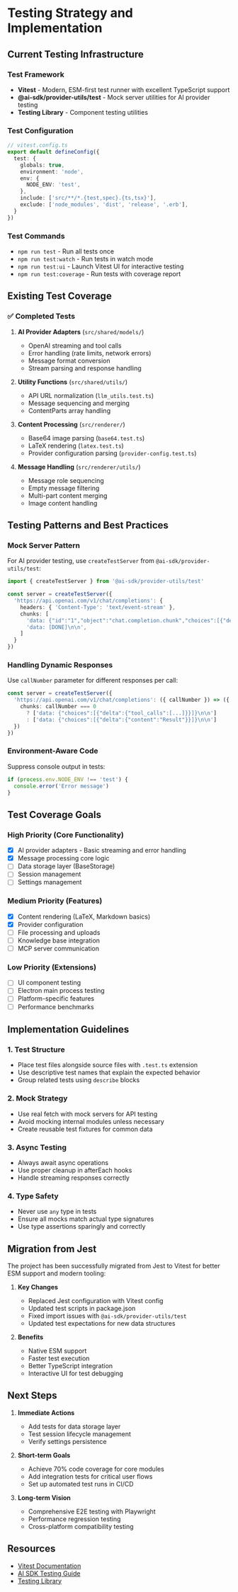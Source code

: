 # Testing Strategy and Implementation

## Current Testing Infrastructure

### Test Framework
- **Vitest** - Modern, ESM-first test runner with excellent TypeScript support
- **@ai-sdk/provider-utils/test** - Mock server utilities for AI provider testing
- **Testing Library** - Component testing utilities

### Test Configuration
```typescript
// vitest.config.ts
export default defineConfig({
  test: {
    globals: true,
    environment: 'node',
    env: {
      NODE_ENV: 'test',
    },
    include: ['src/**/*.{test,spec}.{ts,tsx}'],
    exclude: ['node_modules', 'dist', 'release', '.erb'],
  }
})
```

### Test Commands
- `npm run test` - Run all tests once
- `npm run test:watch` - Run tests in watch mode
- `npm run test:ui` - Launch Vitest UI for interactive testing
- `npm run test:coverage` - Run tests with coverage report

## Existing Test Coverage

### ✅ Completed Tests

1. **AI Provider Adapters** (`src/shared/models/`)
   - OpenAI streaming and tool calls
   - Error handling (rate limits, network errors)
   - Message format conversion
   - Stream parsing and response handling

2. **Utility Functions** (`src/shared/utils/`)
   - API URL normalization (`llm_utils.test.ts`)
   - Message sequencing and merging
   - ContentParts array handling

3. **Content Processing** (`src/renderer/`)
   - Base64 image parsing (`base64.test.ts`)
   - LaTeX rendering (`latex.test.ts`)
   - Provider configuration parsing (`provider-config.test.ts`)

4. **Message Handling** (`src/renderer/utils/`)
   - Message role sequencing
   - Empty message filtering
   - Multi-part content merging
   - Image content handling

## Testing Patterns and Best Practices

### Mock Server Pattern
For AI provider testing, use `createTestServer` from `@ai-sdk/provider-utils/test`:

```typescript
import { createTestServer } from '@ai-sdk/provider-utils/test'

const server = createTestServer({
  'https://api.openai.com/v1/chat/completions': {
    headers: { 'Content-Type': 'text/event-stream' },
    chunks: [
      'data: {"id":"1","object":"chat.completion.chunk","choices":[{"delta":{"content":"Hello"}}]}\n\n',
      'data: [DONE]\n\n',
    ]
  }
})
```

### Handling Dynamic Responses
Use `callNumber` parameter for different responses per call:

```typescript
const server = createTestServer({
  'https://api.openai.com/v1/chat/completions': ({ callNumber }) => ({
    chunks: callNumber === 0 
      ? ['data: {"choices":[{"delta":{"tool_calls":[...]}}]}\n\n']
      : ['data: {"choices":[{"delta":{"content":"Result"}}]}\n\n']
  })
})
```

### Environment-Aware Code
Suppress console output in tests:

```typescript
if (process.env.NODE_ENV !== 'test') {
  console.error('Error message')
}
```

## Test Coverage Goals

### High Priority (Core Functionality)
- [x] AI provider adapters - Basic streaming and error handling
- [x] Message processing core logic
- [ ] Data storage layer (BaseStorage)
- [ ] Session management
- [ ] Settings management

### Medium Priority (Features)
- [x] Content rendering (LaTeX, Markdown basics)
- [x] Provider configuration
- [ ] File processing and uploads
- [ ] Knowledge base integration
- [ ] MCP server communication

### Low Priority (Extensions)
- [ ] UI component testing
- [ ] Electron main process testing
- [ ] Platform-specific features
- [ ] Performance benchmarks

## Implementation Guidelines

### 1. Test Structure
- Place test files alongside source files with `.test.ts` extension
- Use descriptive test names that explain the expected behavior
- Group related tests using `describe` blocks

### 2. Mock Strategy
- Use real fetch with mock servers for API testing
- Avoid mocking internal modules unless necessary
- Create reusable test fixtures for common data

### 3. Async Testing
- Always await async operations
- Use proper cleanup in afterEach hooks
- Handle streaming responses correctly

### 4. Type Safety
- Never use `any` type in tests
- Ensure all mocks match actual type signatures
- Use type assertions sparingly and correctly

## Migration from Jest

The project has been successfully migrated from Jest to Vitest for better ESM support and modern tooling:

1. **Key Changes**
   - Replaced Jest configuration with Vitest config
   - Updated test scripts in package.json
   - Fixed import issues with `@ai-sdk/provider-utils/test`
   - Updated test expectations for new data structures

2. **Benefits**
   - Native ESM support
   - Faster test execution
   - Better TypeScript integration
   - Interactive UI for test debugging

## Next Steps

1. **Immediate Actions**
   - Add tests for data storage layer
   - Test session lifecycle management
   - Verify settings persistence

2. **Short-term Goals**
   - Achieve 70% code coverage for core modules
   - Add integration tests for critical user flows
   - Set up automated test runs in CI/CD

3. **Long-term Vision**
   - Comprehensive E2E testing with Playwright
   - Performance regression testing
   - Cross-platform compatibility testing

## Resources

- [Vitest Documentation](https://vitest.dev/)
- [AI SDK Testing Guide](https://sdk.vercel.ai/docs/testing)
- [Testing Library](https://testing-library.com/)